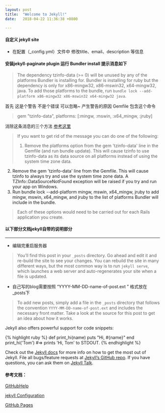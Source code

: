 ```yaml
---
layout: post
title:  "Welcome to Jekyll!"
date:   2018-04-22 11:36:38 +0800

---
```


#### 自定义 jekyll site
* 在配置（_config.yml）文件中 修改title、email、description 等信息

#### 安装jekyll-paginate plugin 运行 Bundler install 提示消息如下
> The dependency tzinfo-data (>= 0) will be unused by any of the platforms Bundler is installing for. Bundler is installing for ruby but the dependency is only for x86-mingw32, x86-mswin32, x64-mingw32, java. To add those platforms to the bundle, run `bundle lock --add-platform x86-mingw32 x86-mswin32 x64-mingw32 java`.

首先 这是个警告 不是个错误 可以忽略~
产生警告的原因 Gemfile 包含这个命令

> gem "tzinfo-data", platforms: [:mingw, :mswin, :x64_mingw, :jruby]


消除这条消息的三个方法 [参考这里](https://github.com/tzinfo/tzinfo-data/issues/12)
> If you want to get rid of the message you can do one of the following:
> 
> 1. Remove the platforms option from the gem 'tzinfo-data' line in the Gemfile (and run bundle update). This will cause tzinfo to use tzinfo-data as its data source on all platforms instead of using the system time zone data.
> 
2. Remove the gem 'tzinfo-data' line from the Gemfile. This will cause tzinfo to always try and use the system time zone data. A TZInfo::DataSourceNotFound exception will be raised if you try and run your app on Windows.
3. Run bundle lock --add-platform mingw, mswin, x64_mingw, jruby to add mingw, mswin, x64_mingw, and jruby to the list of platforms Bundler will include in the bundle.

> Each of these options would need to be carried out for each Rails application you create.



#### 以下部分文档jekyll自带的说明部分
***

* 编辑完重启服务器

> You’ll find this post in your `_posts` directory. Go ahead and edit it and re-build the site to see your changes. You can rebuild the site in many different ways, but the most common way is to run `jekyll serve`, which launches a web server and auto-regenerates your site when a file is updated.


* 自己写的blog需要按照 “YYYY-MM-DD-name-of-post.ext ” 格式放在_posts下

> To add new posts, simply add a file in the `_posts` directory that follows the convention `YYYY-MM-DD-name-of-post.ext` and includes the necessary front matter. Take a look at the source for this post to get an idea about how it works.

Jekyll also offers powerful support for code snippets:


{% highlight ruby %}
def print_hi(name)
  puts "Hi, #{name}"
end
print_hi('Tom')
#=> prints 'Hi, Tom' to STDOUT.
{% endhighlight %}


Check out the [Jekyll docs][jekyll-docs] for more info on how to get the most out of Jekyll. File all bugs/feature requests at [Jekyll’s GitHub repo][jekyll-gh]. If you have questions, you can ask them on [Jekyll Talk][jekyll-talk].

[jekyll-docs]: https://jekyllrb.com/docs/home
[jekyll-gh]:   https://github.com/jekyll/jekyll
[jekyll-talk]: https://talk.jekyllrb.com/

#### 参考文档：
[GitHubHelp](https://help.github.com/articles/using-jekyll-as-a-static-site-generator-with-github-pages/)
 
[jekyll Configuration](https://jekyllrb.com/docs/configuration/)
 
[GitHub Pages](https://pages.github.com/)